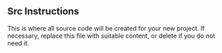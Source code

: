 ## Src Instructions

This is where all source code will be created for your new project.
If necessary, replace this file with suitable content, or delete if you do not need it.

